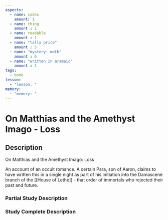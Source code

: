 ```yaml
---
aspects: 
  - name: codex
    amount: 1
  - name: thing
    amount : 1
  - name: readable
    amount : 1
  - name: "tally price"
    amount : 5
  - name: "mystery: moth"
    amount : 6
  - name: "written in aramaic"
    amount : 1
tags:
  - book
lesson:
  - "lesson: "
memory:
  - "memory: "
---
```


# On Matthias and the Amethyst Imago - Loss

## Description
On Matthias and the Amethyst Imago: Loss

An account of an occult romance. A certain Para, son of Aaron, claims to have written this in a single night as part of his initiation into the Damascene branch of the [[House of Lethe]] - that order of immortals who rejected their past and future.
### Partial Study Description

### Study Complete Description
